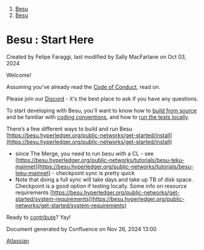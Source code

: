 1. [Besu](index.html)
2. [Besu](Besu_22151173.html)

# Besu : Start Here

Created by Felipe Faraggi, last modified by Sally MacFarlane on Oct 03, 2024

Welcome!

Assuming you've already read the [Code of Conduct](Code-of-Conduct_22154295.html), read on.

Please join our [Discord](Discord_22154456.html) - it's the best place to ask if you have any questions.

To start developing with Besu, you'll want to know how to [build from source](Building-from-source_22154264.html) and be familiar with [coding conventions](Coding-Conventions_22154259.html), and how to [run the tests locally](Testing_22154265.html).

There’s a few different ways to build and run Besu [https://besu.hyperledger.org/public-networks/get-started/install](https://besu.hyperledger.org/public-networks/get-started/install)

- since The Merge, you need to run besu with a CL - see [https://besu.hyperledger.org/public-networks/tutorials/besu-teku-mainnet](https://besu.hyperledger.org/public-networks/tutorials/besu-teku-mainnet) - checkpoint sync is pretty quick
- Note that doing a full sync will take days and take up TB of disk space. Checkpoint is a good option if testing locally. Some info on resource requirements [https://besu.hyperledger.org/public-networks/get-started/system-requirements](https://besu.hyperledger.org/public-networks/get-started/system-requirements)

Ready to [contribute](How-to-Contribute_22156850.html)? Yay!

Document generated by Confluence on Nov 26, 2024 13:00

[Atlassian](http://www.atlassian.com/)
